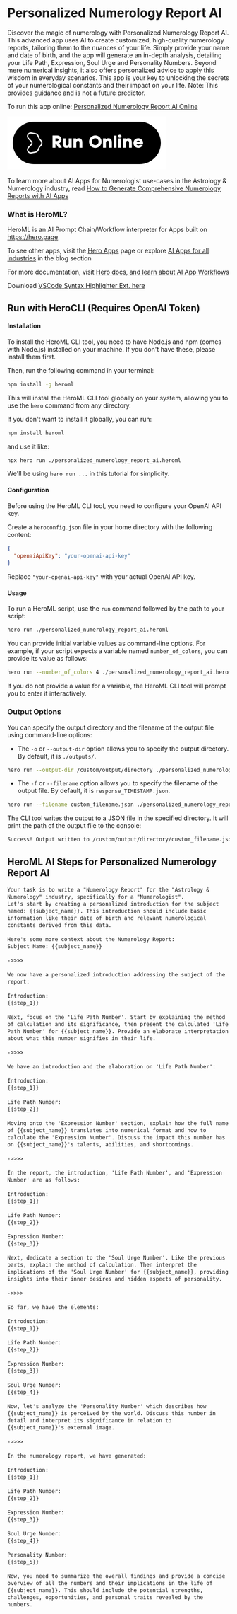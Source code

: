 # Personalized Numerology Report AI

Discover the magic of numerology with Personalized Numerology Report AI. This advanced app uses AI to create customized, high-quality numerology reports, tailoring them to the nuances of your life. Simply provide your name and date of birth, and the app will generate an in-depth analysis, detailing your Life Path, Expression, Soul Urge and Personality Numbers. Beyond mere numerical insights, it also offers personalized advice to apply this wisdom in everyday scenarios. This app is your key to unlocking the secrets of your numerological constants and their impact on your life. Note: This provides guidance and is not a future predictor.

To run this app online: [Personalized Numerology Report AI Online](https://hero.page/app/personalized-numerology-report-ai-ai-generated-personalized-numerology-reports/0hbArEcHQn7HcaPVImYA)

[![Run Personalized Numerology Report AI Online](/assets/run.svg)](https://hero.page/app/personalized-numerology-report-ai-ai-generated-personalized-numerology-reports/0hbArEcHQn7HcaPVImYA)

To learn more about AI Apps for Numerologist use-cases in the Astrology & Numerology industry, read [How to Generate Comprehensive Numerology Reports with AI Apps](https://hero.page/blog/ai/astrology-and-numerology/how-to-generate-comprehensive-numerology-reports-with-ai-apps/170740)

### What is HeroML?
HeroML is an AI Prompt Chain/Workflow interpreter for Apps built on https://hero.page 

To see other apps, visit the [Hero Apps](https://hero.page/apps) page or explore [AI Apps for all industries](https://hero.page/blog) in the blog section

For more documentation, visit [Hero docs, and learn about AI App Workflows](https://hero.page/tutorials/introduction-to-heroml)

Download [VSCode Syntax Highlighter Ext. here](https://marketplace.visualstudio.com/items?itemName=hero-page.heroml)

## Run with HeroCLI (Requires OpenAI Token)

#### Installation

To install the HeroML CLI tool, you need to have Node.js and npm (comes with Node.js) installed on your machine. If you don't have these, please install them first. 

Then, run the following command in your terminal:

```bash
npm install -g heroml
```

This will install the HeroML CLI tool globally on your system, allowing you to use the `hero` command from any directory.

If you don't want to install it globally, you can run:

```bash
npm install heroml
```

and use it like:

```bash
npx hero run ./personalized_numerology_report_ai.heroml
```

We'll be using `hero run ...` in this tutorial for simplicity.

#### Configuration

Before using the HeroML CLI tool, you need to configure your OpenAI API key. 

Create a `heroconfig.json` file in your home directory with the following content:

```json
{
  "openaiApiKey": "your-openai-api-key"
}
```

Replace `"your-openai-api-key"` with your actual OpenAI API key.

#### Usage

To run a HeroML script, use the `run` command followed by the path to your script:

```bash
hero run ./personalized_numerology_report_ai.heroml
```

You can provide initial variable values as command-line options. For example, if your script expects a variable named `number_of_colors`, you can provide its value as follows:

```bash
hero run --number_of_colors 4 ./personalized_numerology_report_ai.heroml
```

If you do not provide a value for a variable, the HeroML CLI tool will prompt you to enter it interactively.

### Output Options

You can specify the output directory and the filename of the output file using command-line options:

- The `-o` or `--output-dir` option allows you to specify the output directory. By default, it is `./outputs/`.

```bash
hero run --output-dir /custom/output/directory ./personalized_numerology_report_ai.heroml
```

- The `-f` or `--filename` option allows you to specify the filename of the output file. By default, it is `response_TIMESTAMP.json`.

```bash
hero run --filename custom_filename.json ./personalized_numerology_report_ai.heroml
```

The CLI tool writes the output to a JSON file in the specified directory. It will print the path of the output file to the console:

```bash
Success! Output written to /custom/output/directory/custom_filename.json
```


## HeroML AI Steps for Personalized Numerology Report AI
```
Your task is to write a "Numerology Report" for the "Astrology & Numerology" industry, specifically for a "Numerologist". 
Let's start by creating a personalized introduction for the subject named: {{subject_name}}. This introduction should include basic information like their date of birth and relevant numerological constants derived from this data.

Here's some more context about the Numerology Report:
Subject Name: {{subject_name}}

->>>>

We now have a personalized introduction addressing the subject of the report:

Introduction:
{{step_1}}

Next, focus on the 'Life Path Number'. Start by explaining the method of calculation and its significance, then present the calculated 'Life Path Number' for {{subject_name}}. Provide an elaborate interpretation about what this number signifies in their life.

->>>>

We have an introduction and the elaboration on 'Life Path Number':
 
Introduction:
{{step_1}}

Life Path Number:
{{step_2}}

Moving onto the 'Expression Number' section, explain how the full name of {{subject_name}} translates into numerical format and how to calculate the 'Expression Number'. Discuss the impact this number has on {{subject_name}}'s talents, abilities, and shortcomings.

->>>>

In the report, the introduction, 'Life Path Number', and 'Expression Number' are as follows:

Introduction:
{{step_1}}

Life Path Number:
{{step_2}}

Expression Number:
{{step_3}}

Next, dedicate a section to the 'Soul Urge Number'. Like the previous parts, explain the method of calculation. Then interpret the implications of the 'Soul Urge Number' for {{subject_name}}, providing insights into their inner desires and hidden aspects of personality.

->>>>

So far, we have the elements:

Introduction:
{{step_1}}

Life Path Number:
{{step_2}}

Expression Number:
{{step_3}}

Soul Urge Number:
{{step_4}}

Now, let's analyze the 'Personality Number' which describes how {{subject_name}} is perceived by the world. Discuss this number in detail and interpret its significance in relation to {{subject_name}}'s external image.

->>>>

In the numerology report, we have generated:

Introduction:
{{step_1}}

Life Path Number:
{{step_2}}

Expression Number:
{{step_3}}

Soul Urge Number:
{{step_4}}

Personality Number:
{{step_5}}

Now, you need to summarize the overall findings and provide a concise overview of all the numbers and their implications in the life of {{subject_name}}. This should include the potential strengths, challenges, opportunities, and personal traits revealed by the numbers.


```

